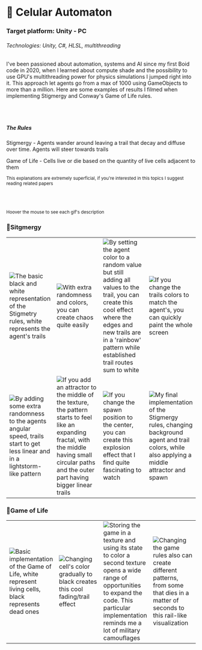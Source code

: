 

<h1>🧫 Celular Automaton</h1>
<h3>Target platform: Unity - PC</h3>
<h6>Technologies: Unity, C#, HLSL, multithreading</h6>
I've been passioned about automation, systems and AI since my first Boid code in 2020, when I learned about compute shade and the possibility to use GPU's multithreading power for physics simulations I jumped right into it. This approach let agents go from a max of 1000 using GameObjects to more than a million. Here are some examples of results I filmed when implementing Stigmergy and Conway's Game of Life rules.

<br></br>

<h5>The Rules</h5>

Stigmergy - Agents wander around leaving a trail that decay and diffuse over time. Agents will steer towards trails

Game of Life - Cells live or die based on the quantity of live cells adjacent to them

<small>This explanations are extremely superficial, if you're interested in this topics I suggest reading related papers</small>

<br></br>

<small>Hoover the mouse to see each gif's description</small>

<h3>🦠Sitgmergy</h3>
<table> 
<tr>
<td width=25%>
<img src="https://github.com/tambosi-matheus/Cellular-Automaton/raw/main/GIFs/StigBasic.gif" 
title="The basic black and white representation of the Stigmetry rules, white represents the agent's trails">
</td>

<td width=25%>
<img src="https://github.com/tambosi-matheus/Cellular-Automaton/raw/main/GIFs/StigDiffuse.gif" 
title="With extra randomness and colors, you can create chaos quite easily">
</td>

<td width=25%>
<img src="https://github.com/tambosi-matheus/Cellular-Automaton/raw/main/GIFs/StigRainbow.gif" 
title="By setting the agent color to a random value but still adding all values to the trail, you can create this cool effect
where the edges and new trails are in a 'rainbow' pattern while established trail routes sum to white">
</td>

<td width=25%>
<img src=https://github.com/tambosi-matheus/Cellular-Automaton/raw/main/GIFs/StigRGB.gif 
title="If you change the trails colors to match the agent's, you can quickly paint the whole screen">
</td>
</tr>



<tr>
<td width=25%>
<img src="https://github.com/tambosi-matheus/Cellular-Automaton/raw/main/GIFs/StigLightning.gif" 
title="By adding some extra randomness to the agents angular speed, trails start to get less linear and in a lightstorm-like pattern">
</td>

<td width=25%>
<img src="https://github.com/tambosi-matheus/Cellular-Automaton/raw/main/GIFs/StigAtractor.gif" 
title="If you add an attractor to the middle of the texture, the pattern starts to feel like an expanding fractal, with the middle having small circular paths and the outer part having bigger linear trails">
</td>

<td width=25%>
<img src="https://github.com/tambosi-matheus/Cellular-Automaton/raw/main/GIFs/StigExplosion.gif" 
title="If you change the spawn position to the center, you can create this explosion effect that I find quite fascinating to watch">
</td>

<td width=25%>
<img src=https://github.com/tambosi-matheus/Cellular-Automaton/raw/main/GIFs/StigCell.gif 
title="My final implementation of the Stigmergy rules, changing background agent and trail colors, while also applying a middle attractor and spawn">
</td>
</tr>
</table>



<h3>🧬Game of Life</h3>

<table> 
<tr>

<td width=25%>
<img src="https://github.com/tambosi-matheus/Cellular-Automaton/raw/main/GIFs/GOFBasic.gif" 
title="Basic implementation of the Game of Life, white represent living cells, black represents dead ones">
</td>

<td width=25%>
<img src="https://github.com/tambosi-matheus/Cellular-Automaton/raw/main/GIFs/GOFZoom.gif" 
title="Changing cell's color gradually to black creates this cool fading/trail effect">
</td>

<td width=25%>
<img src="https://github.com/tambosi-matheus/Cellular-Automaton/raw/main/GIFs/GOFColor.gif"
title="Storing the game in a texture and using its state to color a second texture opens a wide range of opportunities to expand the code. This particular implementation reminds me a lot of military camouflages">
</td>

<td width=25%>
<img src=https://github.com/tambosi-matheus/Cellular-Automaton/raw/main/GIFs/GOFRails.gif
title="Changing the game rules also can create different patterns, from some that dies in a matter of seconds to this rail-like visualization">
</td>
</tr>
</table>
